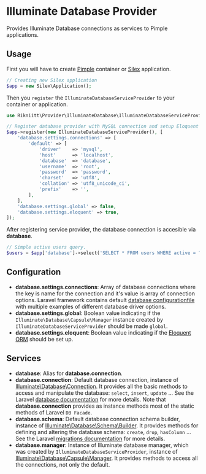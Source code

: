 Illuminate Database Provider
============================

Provides Illuminate Database connections as services to Pimple applications.


Usage
-----

First you will have to create [Pimple](https://github.com/silexphp/Pimple) container
or [Silex](https://github.com/silexphp/Silex) application.

```php
// Creating new Silex application
$app = new Silex\Application();

```

Then you `register` the `IlluminateDatabaseServiceProvider` to your container or application.

```php
use Rikniitt\Provider\IlluminateDatabase\IlluminateDatabaseServiceProvider;

// Register database provider with MySQL connection and setup Eloquent ORM.
$app->register(new IlluminateDatabaseServiceProvider(), [
    'database.settings.connections' => [
        'default' => [
            'driver'    => 'mysql',
            'host'      => 'localhost',
            'database'  => 'database',
            'username'  => 'root',
            'password'  => 'password',
            'charset'   => 'utf8',
            'collation' => 'utf8_unicode_ci',
            'prefix'    => '',
        ],
    ],
    'database.settings.global' => false,
    'database.settings.eloquent' => true,
]);
```

After registering service provider, the database connection is accesible via **database**.

```php
// Simple active users query.
$users = $app['database']->select('SELECT * FROM users WHERE active = ?', [1]);
```


Configuration
-------------

 * **database.settings.connections**:
   Array of database connections where the key is name for the connection and it's value
   is array of connection options. Laravel framework contains default
   [database configurationfile](https://github.com/laravel/laravel/blob/master/config/database.php)
   with multiple examples of different database driver options.
 * **database.settings.global**:
   Boolean value indicating if the `Illuminate\Database\Capsule\Manager` instance created by `IlluminateDatabaseServiceProvider`
   should be made `global`.
 * **database.settings.eloquent**:
   Boolean value indicating if the [Eloquent ORM](https://laravel.com/docs/5.4/eloquent) should be set up.


Services
--------

 * **database**:
   Alias for **database.connection**.
 * **database.connection**:
   Default database connection, instance of [Illuminate\Database\Connection](https://github.com/illuminate/database/blob/master/Connection.php).
   It provides all the basic methods to access and manipulate the database: `select`, `insert`, `update` ... See the Laravel
   [database documentation](https://laravel.com/docs/5.4/database) for more details. Note that **database.connection** provides as instance
   methods most of the static methods of Laravel `DB Facade`.
 * **database.schema**:
   Default database connection schema builder, instance of
   [Illuminate\Database\Schema\Builder](https://github.com/illuminate/database/blob/master/Schema/Builder.php).
   It provides methods for defining and altering the database schema: `create`, `drop`, `hasColumn` ... See the Laravel
   [migrations documentation](https://laravel.com/docs/5.4/migrations) for more details.
 * **database.manager**:
   Instance of Illuminate database manager, which was created by `IlluminateDatabaseServiceProvider`, instance of
   [Illuminate\Database\Capsule\Manager](https://github.com/illuminate/database/blob/master/Capsule/Manager.php).
   It provides methods to access all the connections, not only the default.
